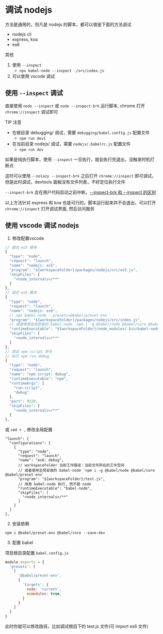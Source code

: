 # 调试 nodejs

方法是通用的，但凡是 nodejs 的脚本，都可以借鉴下面的方法调试

- nodejs cli
- express, koa
- es6

其他

1. 使用 `--inspect`
    - `npx babel-node --inspect ./src/index.js`
2. 可以使用 vscode 调试

## 使用 `--inspect` 调试

直接使用 `node --inspect` 或 `node --inspect-brk` 运行脚本, chrome 打开 `chrome://inspect` 调试即可

TIP 注意

- 在根目录 debugging/ 调试，需要 `debugging/babel.config.js` 配置文件
  - `npm run dev1`
- 在当前目录 nodejs/ 调试，需要 `nodejs/.babelrc.js` 配置文件
  - `npm run dev`

如果是纯执行脚本，使用 `--inspect` 一旦执行，就会执行完退出，没触发时机打断点

这时可以使用 `--nolazy --inspect-brk` 之后打开 `chrome://inspect` 即可调试，但是此时调试，devtools 面板没有文件列表，不好定位执行文件

`--inspect-brk` 会在用户代码启动之前中断。[--inspect-brk 和 --inspect 的区别](https://nodejs.org/en/docs/guides/debugging-getting-started/#command-line-options)

以上方法针对 express 和 koa 也是可行的，脚本运行起来并不会退出，可以打开 `chrome://inspect` 打开调试界面, 然后访问服务

## 使用 vscode 调试 nodejs

1. 修改配置vscode

```js
// 调试 es5 脚本
{
  "type": "node",
  "request": "launch",
  "name": "nodejs: es5",
  "program": "${workspaceFolder}/packages/nodejs/src/es5.js",
  "skipFiles": [
    "<node_internals>/**"
  ]
},
// 调试 es6 脚本
{
  "type": "node",
  "request": "launch",
  "name": "nodejs: es6",
  // npx babel-node --presets=@babel/preset-env
  "program": "${workspaceFolder}/packages/nodejs/src/index.js",
  // 或者使用全局安装的 babel-node `npm i -g @babel/node @babel/core @babel/preset-env`
  "runtimeExecutable": "${workspaceFolder}/node_modules/.bin/babel-node", // 改用 babel-node 执行, 而不是 node
  "skipFiles": [
    "<node_internals>/**"
  ]
},
// 调试 npm script 命令
// 执行 npm run debug
{
  "type": "node",
  "request": "launch",
  "name": "npm script: debug",
  "runtimeExecutable": "npm",
  "runtimeArgs": [
    "run-script",
    "debug"
  ],
  "port": 9229,
  "skipFiles": [
    "<node_internals>/**"
  ]
},
```

或 `cmd + ,` 修改全局配置

```
"launch": {
  "configurations": [
    {
      "type": "node",
      "request": "launch",
      "name": "es6: debug",
      // workspaceFolder 当前工作路径：当前文件所在的工作空间
      // 或者使用全局安装的 babel-node `npm i -g @babel/node @babel/core @babel/preset-env`
      "program": "${workspaceFolder}/test.js",
      // 改用 babel-node 执行, 而不是 node
      "runtimeExecutable": "babel-node",
      "skipFiles": [
        "<node_internals>/**"
      ]
    }
  ]
},
```

2. 安装依赖

`npm i @babel/preset-env @babel/core --save-dev`

3. 配置 babel

项目根目录配置 `babel.config.js`

```js
module.exports = {
  'presets': [
    [
      '@babel/preset-env',
      {
        'targets': {
          node: 'current',
          esmodules: true,
        }
      }
    ]
  ]
}
```

此时你就可以修改路径，比如调试根目下的 test.js 文件(可 import es6 文件)
